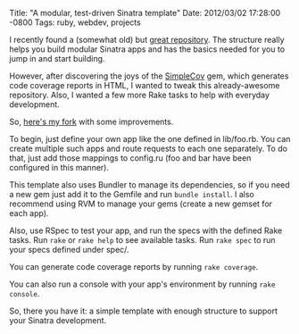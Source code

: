 Title: "A modular, test-driven Sinatra template"
Date: 2012/03/02 17:28:00 -0800
Tags: ruby, webdev, projects

I recently found a (somewhat old) but
[great repository](https://github.com/daddz/sinatra-rspec-bundler-template).
The structure really helps you build modular Sinatra apps and has the
basics needed for you to jump in and start building.

However, after discovering the joys of the [SimpleCov][1] gem, which
generates code coverage reports in HTML, I wanted to tweak this
already-awesome repository. Also, I wanted a few more Rake tasks to
help with everyday development.

So, [here's my fork][2] with some improvements.

To begin, just define your own app like the one defined in lib/foo.rb.
You can create multiple such apps and route requests to each one
separately. To do that, just add those mappings to config.ru (foo and
bar have been configured in this manner).

This template also uses Bundler to manage its dependencies, so if you
need a new gem just add it to the Gemfile and run `bundle install`. I
also recommend using RVM to manage your gems (create a new gemset for
each app).

Also, use RSpec to test your app, and run the specs with the defined
Rake tasks. Run `rake` or `rake help` to see available tasks. Run
`rake spec` to run your specs defined under spec/.

You can generate code coverage reports by running `rake coverage`.

You can also run a console with your app's environment by running
`rake console`.

So, there you have it: a simple template with enough structure to
support your Sinatra development.



[1]: https://www.ruby-toolbox.com/projects/simplecov

[2]: https://github.com/gnarmis/sinatra-rspec-bundler-template
